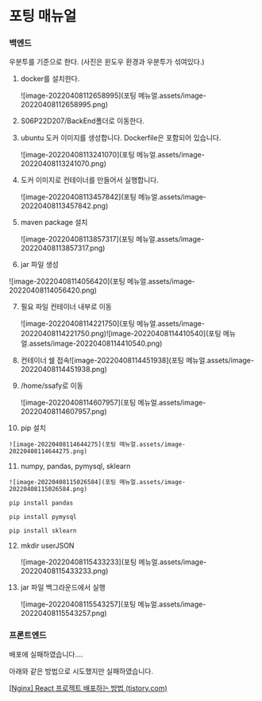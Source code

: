 # 포팅 매뉴얼

### 백엔드

우분투를 기준으로 한다. (사진은 윈도우 환경과 우분투가 섞여있다.)

1. docker를 설치한다.

   ![image-20220408112658995](포팅 메뉴얼.assets/image-20220408112658995.png)

2. S06P22D207/BackEnd폴더로 이동한다.

3. ubuntu 도커 이미지를 생성합니다. Dockerfile은 포함되어 있습니다.

   ![image-20220408113241070](포팅 메뉴얼.assets/image-20220408113241070.png)

4. 도커 이미지로 컨테이너를 만들어서 실행합니다.

   ![image-20220408113457842](포팅 메뉴얼.assets/image-20220408113457842.png)

5. maven package 설치

   ![image-20220408113857317](포팅 메뉴얼.assets/image-20220408113857317.png)

6.  jar 파일 생성

   ![image-20220408114056420](포팅 메뉴얼.assets/image-20220408114056420.png)

7. 필요 파일 컨테이너 내부로 이동

   ![image-20220408114221750](포팅 메뉴얼.assets/image-20220408114221750.png)![image-20220408114410540](포팅 메뉴얼.assets/image-20220408114410540.png)

8. 컨테이너 쉘 접속![image-20220408114451938](포팅 메뉴얼.assets/image-20220408114451938.png)

9. /home/ssafy로 이동

   ![image-20220408114607957](포팅 메뉴얼.assets/image-20220408114607957.png)

10.  pip 설치

    ![image-20220408114644275](포팅 메뉴얼.assets/image-20220408114644275.png)

11.  numpy, pandas, pymysql, sklearn

    ![image-20220408115026584](포팅 메뉴얼.assets/image-20220408115026584.png)

    pip install pandas

    pip install pymysql

    pip install sklearn

12. mkdir userJSON

    ![image-20220408115433233](포팅 메뉴얼.assets/image-20220408115433233.png)

13. jar 파일 백그라운드에서 실행

    ![image-20220408115543257](포팅 메뉴얼.assets/image-20220408115543257.png)

### 프론트엔드

배포에 실패하였습니다....

아래와 같은 방법으로 시도했지만 실패하였습니다.

[[Nginx\] React 프로젝트 배포하는 방법 (tistory.com)](https://sihus.tistory.com/31) 